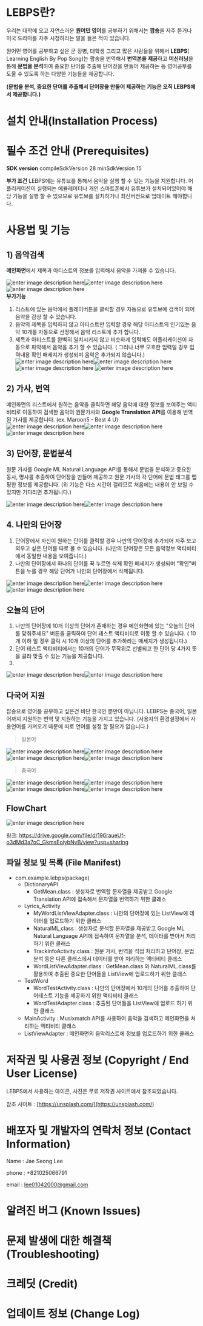 # LEBPS란?

우리는 대학에 오고 자연스러운 **원어민 영어**를 공부하기 위해서는 **팝송**을 자주 듣거나 미국 드라마를 자주 시청하라는 말을 들은 적이 있습니다.

원어민 영어를 공부하고 싶은 군 장병, 대학생 그리고 많은 사람들을 위해서 **LEBPS**( Learning English By Pop Song)는 팝송을 번역해서  **번역본을 제공**하고  **머신러닝**을 통해 **문법을 분석**하여 중요한 단어를 추출해 단어장을 만들어 제공하는 등 영어공부를 도울 수 있도록 하는 다양한 기능들을 제공합니다.

**(문법을 분석, 중요한 단어를 추출해서 단어장을 만들어 제공하는 기능은 오직 LEBPS에서 제공합니다.)**

# 설치 안내(Installation Process)

# 필수 조건 안내 (Prerequisites)
**SDK version**
compileSdkVersion 28
minSdkVersion 15

**부가 조건** 
LEBPS에는 유튜브를 통해서 음악을 실행 할 수 있는 기능을 지원합니다.
어플리케이션이 실행되는 에뮬레이터나 개인 스마트폰에서 유튜브가 설치되어있어야 해당 기능을 실행 할 수 있으므로 유튜브를 설치하거나 최신버전으로 업데이트 해야합니다.

# 사용법 및 기능

## 1) 음악검색

**메인화면**에서 제목과 아티스트의 정보를 입력해서 음악을 가져올 수 있습니다.

![enter image description here](https://lh3.googleusercontent.com/plfvby97AagmRNOC4tmDVHQU9QcgIn_jDSkMMheTOkt_mHIk81yBfcBfa1JepoeVY3_qq1zZcazI)![enter image description here](https://lh3.googleusercontent.com/93duheQzk_eb7hDgL0-66VJveMWOWE13BfudqWOhtNT0HdT5eiCAg9n6jev3Fs66p1woBsZdPCTV)![enter image description here](https://lh3.googleusercontent.com/5qE-hPsxyeUiAEdQ8k-cHFfxOi-IdGUqIZk9iPeUNw24a0NBB5TahU2r0Worpfy34TfnznO5fdPb)   
**부가기능**

1. 리스트에 있는 음악에서 플레이버튼을 클릭할 경우 자동으로 유튜브에 검색이 되어 음악을 감상 할 수 있습니다.
2. 음악의 제목을 입력하지 않고 아티스트만 입력할 경우 해당 아티스트의 인기있는 음악 10개를 자동으로 선정해서 음악 리스트에 추가 합니다.
3. 제목과 아티스트를 완벽히 일치시키지 않고 비슷하게 입력해도 어플리케이션이 자동으로 파악해서 음악을 추가 할 수 있습니다. 
( 그러나 너무 모호한 입력일 경우 입력내용 확인 매세지가 생성되며 음악은 추가되지 않습니다.)
![enter image description here](https://lh3.googleusercontent.com/H_1Z57eLP0DmhIeRYihGI44jiZGWObhAPuYt_xVfS0Px1azoo8IoLSJ7Y3Oh7fvnoFEgZtLQRxRd)![enter image description here](https://lh3.googleusercontent.com/Y9SwXIhaA6ES9rBfEsoFgEPz-GmHLnH7JMdPV3AA3YxXCMTzqofhml_HeXVQJy5HeiMD7KtN0LG_) ![enter image description here](https://lh3.googleusercontent.com/cS7I_lRxXsFsMwGF9DiNkHYX7HdS9fhseOK6L3Wc7jaGhuoX4YTysGEAS68xJApH3j3n0s6VC8OS) ![enter image description here](https://lh3.googleusercontent.com/4kEhP7-iYPfv9Uji5aC92yhlsXeHYflwi_jA4hL6Q7DZxTWEtQX2q3b8rjB5uKBzjX6gdeEHgVbH)

## 2) 가사, 번역

메인화면의 리스트에서 원하는 음악을 클릭하면 해당 음악에 대한 정보를 보여주는 액티비티로 이동하여 검색한 음악의 원문가사와 **Google Translation API**를 이용해 번역된 가사를 제공합니다. (ex. Maroon5 - Best 4 U)
![enter image description here](https://lh3.googleusercontent.com/XPWMBvcM_RabfYknam87iAIocJvKHfZ9Uu7KGGBT3XcejHX1na2j0oM6bwUuGl6cfdlkHKkrIdlI)![enter image description here](https://lh3.googleusercontent.com/4BmZ_dHcBSPJhsvBuz68lPdb4gSwHYNCSCQVyjDyjoyLk5kr26s-BFpWVu1udz-MPpaB2vsq47IN)![enter image description here](https://lh3.googleusercontent.com/PVRTLHKzQwfTkwT-OPUIRDu7alohHm2DWcfKif0UwzvtcgfoXZ_cWuG93s-LUhJPVuUr_f1q797V)

## 3) 단어장, 문법분석 
원문 가사를 Google ML Natural Language API를 통해서 문법을 분석하고 중요한 동사, 명사를 추출하여 단어장을 만들어 제공하고 원문 가사의 각 단어에 문법 태그를 맵핑한 정보를 제공합니다.
(위 기능은 다소 시간이 걸리므로 처음에는 내용이 안 보일 수 있지만 기다리면 추가됩니다.)


![enter image description here](https://lh3.googleusercontent.com/NaBlvTZO3GbU4JKiyxr7BvZJX_hr4vO7NX0fzYgPXV0CrqmhxG1PuTjBnChJKF1ZC0A5-8dsmGOc)![enter image description here](https://lh3.googleusercontent.com/_SS4mSNxNwZzXLoCpThNvNYV4oVghr7vknC1UEtQ3lTxVDGGus_QrT7GZuJUkXL5lHg2LHCmgozN)

## 4. 나만의 단어장
1. 단어장에서 자신이 원하는 단어를 클릭할 경우 나만의 단어장에 추가되어 자주 보고 외우고 싶은 단어를 따로 볼 수 있습니다.
(나만의 단어장은 모든 음악정보 액티비티에서 동일한 내용을 보여줍니다.)
2. 나만의 단어장에서 하나의 단어를 꾹 누르면 삭제 확인 메세지가 생성되며 "확인"버튼을 누를 경우 해당 단어가 나만의 단어장에서 삭제됩니다.

![enter image description here](https://lh3.googleusercontent.com/jvJom9sWHmb2PfRds_97Uh5_FLI-UvQROoMmIfhiv-BbUNKkYwuhSUju3DYJKH1-A8l_h0PfQX5q)![enter image description here](https://lh3.googleusercontent.com/Ev50hyTFLmLRru3r5rBRbl5HgAwsczQF4HP-CODwKcEJdeWVr_6HsCFfGXZ5IJoQMhW-xYACMhWn)![enter image description here](https://lh3.googleusercontent.com/q6aeaHyTj_ZilG1fdKwWammA0mf-wjnQcvGvDJprtyox1k-E0yujLYrJD4W_Ga3gDQqxOo3c9jft)

## 오늘의 단어
1. 나만의 단어장에 10개 이상의 단어가 존재하는 경우 메인화면에 있는 "오늘의 단어를 맞춰주세요" 버튼을 클릭하여 단어 테스트 액티비티로 이동 할 수 있습니다. ( 10개 이하 일 경우 클릭 시 10개 이상의 단어를 추가하라는 매세지가 생성됩니다.)
2. 단어 테스트 액티비티에서는 10개의 단어가 무작위로 선별되고 한 단어 당 4가지 뜻을 골라 맞출 수 있는 기능을 제공합니다.
3. 
![enter image description here](https://lh3.googleusercontent.com/xn4vWMHbw1Pf9-owfvtmHNLh3iy1esz05l5H2DjRd-pPsOJai1PzzLKNRRzqhx8gqd42ElWMd-tf)![enter image description here](https://lh3.googleusercontent.com/G2JkmBDFYIvBG613f56ue0LSWeKhBY8U4MU0Uy9UHnAmVjvldwdZV_Yuj3CdY4AZBp1uBp4aW3A2)

## 다국어 지원
팝송으로 영어를 공부하고 싶은건 비단 한국인 뿐만이 아닙니다. LEBPS는 중국어, 일본어까지 지원하는 번역 및 지원하는 기능을 가지고 있습니다.
(사용자의 환경설정에서 사용언어를 가져오기 때문에 따로 언어를 설정 할 필요가 없습니다.)

> 일본어
> 
![enter image description here](https://lh3.googleusercontent.com/T3-x1_QuKt1dtSm5ARwt4KiSElEEd_ukZ2lMmfQMVkHjkt5lPIWLJ0qiALZ9o0BWLv-dTXkcZA6Q)![enter image description here](https://lh3.googleusercontent.com/apZ-Wa_NxM1Pd9nFvi106HG3YBKaG1abGdn5cKnha56VB9jHiKZgCblOYfdUXWD9o7vhjL6a-Z0D)![enter image description here](https://lh3.googleusercontent.com/qmt3e7JHXv4n-i_JpCFGFUeL6gJ1xxNMXXfSskFXK5RSK6g0iIa2WnQ29WQsY4LSmWdzJ7paL-HY)![enter image description here](https://lh3.googleusercontent.com/WRsy43aQCxYP68Re645K7JLnEpObeyVViv4_nIT2rWuXc-Lqf5aFkxwE84FhcuXJpf-V180ka7Yd)

> 중국어
> 
![enter image description here](https://lh3.googleusercontent.com/28rf0PF8QEniGD0gSuuX4RIGfPTT40G0ZGWRPGaAJiKPGWMf6j6QuCwCEFPQssuS68mYhNnAK_-7)![enter image description here](https://lh3.googleusercontent.com/FY--GCCa6YY7sMF-1ec2SNq3Oj_h5C5E0XB-8MfKFGMjciKFukbgYaSVDNdCdMZ8_5frjsTTT6f2)![enter image description here](https://lh3.googleusercontent.com/ij1XC9WmABbjLGgJ_EqpnhpOZLlKeDLP75p7T85z3zY4yEEnWJslBIfo11i_DtnsTZ-EgdZnP8V4)![enter image description here](https://lh3.googleusercontent.com/IRvqP6Uy3iHAp6akoRW9g0IiN-ZiLAgcLtizSL51Ji40qxYXxRAUe45sJfWr7kcLKVdYYlDcR3hZ)
## FlowChart

![enter image description here](https://lh3.googleusercontent.com/F1QjEKTZar3FJl8rujvFkhBjAXUwN140pF-AuWWRFbaPubHLFkrvM0Jf7_jkykM7YRDhtSj8ZMQL)

링크: https://drive.google.com/file/d/196raueUf-o3dMd3a7oC_GkmsEoiybNvB/view?usp=sharing
## 파일 정보 및 목록 (File Manifest)

 - com.example.lebps(package)
	 - DictionaryAPI
		 - GetMean.class : 생성자로 번역할 문자열을 제공받고 Google Translation API에 접속해서 문자열을 번역하기 위한 클래스
	 - Lyrics_Activity
		 - MyWordListViewAdapter.class : 나만의 단어장에 있는 ListView에 데이터를 업로드하기 위한 클래스
		 - NaturalML,class : 생성자로 분석할 문자열을 제공받고 Google ML Natural Language API에 접속하여 문자열을 분석, 데이터를 받아서 처리하기 위한 클래스
		 - TrackInfoActivity.class :  원문 가사, 번역을 직접 처리하고 단어장, 문법 분석 등은 다른 클래스에서 데이터를 받아 처리하는 액티비티 클래스
		 - WordListViewAdapter.class : GetMean.class 와 NaturalML.class를 활용하여 추출된 중요한 단어들을 ListView에 업로드하기 위한 클래스
	 - TestWord
		 - WordTestActivity.class : 나만의 단어장에서 10개의 단어를 추출하여 단어테스트 기능을 제공하기 위한 액티비티 클래스
		 - WordTestAdapter.class : 추출된 단어들을 ListView에 업로드 하기 위한 클래스
	 - MainActivity : Musixmatch API를 사용하여 음악을 검색하고 메인화면을 처리하는 액티비티 클래스
	 - ListViewAdapter : 메인화면의 음악리스트에 정보를 업로드하기 위한 클래스

# 저작권 및 사용권 정보 (Copyright / End User License)

LEBPS에서 사용하는 아이콘, 사진은 무료 저작권 사이트에서 참조되었습니다.

참조 사이트 : [https://unsplash.com/](https://unsplash.com/)

# 배포자 및 개발자의 연락처 정보 (Contact Information)

Name : Jae Seong Lee

phone :  +821025066791	

email :  lee01042000@gmail.com

# 알려진 버그 (Known Issues)

# 문제 발생에 대한 해결책 (Troubleshooting)

# 크레딧 (Credit)

# 업데이트 정보 (Change Log)
